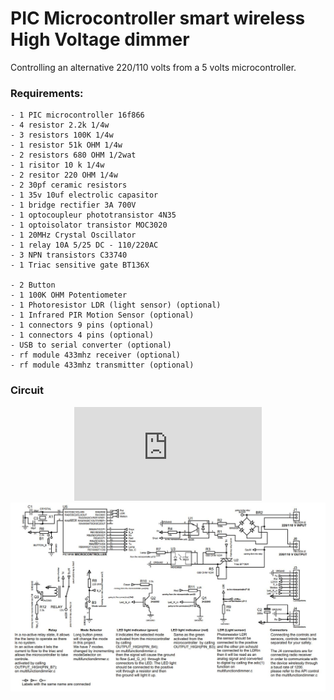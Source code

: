 # PIC Microcontroller smart wireless High Voltage dimmer
Controlling an alternative 220/110 volts from a 5 volts microcontroller.
### Requirements: 
    - 1 PIC microcontroller 16f866
    - 4 resistor 2.2k 1/4w
    - 3 resistors 100K 1/4w
    - 1 resistor 51k OHM 1/4w
    - 2 resistors 680 OHM 1/2wat
    - 1 risitor 10 k 1/4w
    - 2 resitor 220 OHM 1/4w
    - 2 30pf ceramic resistors
    - 1 35v 10uf electrolic capasitor
    - 1 bridge rectifier 3A 700V
    - 1 optocoupleur phototransistor 4N35
    - 1 optoisolator transistor MOC3020
    - 1 20MHz Crystal Oscillator
    - 1 relay 10A 5/25 DC - 110/220AC
    - 3 NPN transistors C33740
    - 1 Triac sensitive gate BT136X

    - 2 Button
    - 1 100K OHM Potentiometer
    - 1 Photoresistor LDR (light sensor) (optional)
    - 1 Infrared PIR Motion Sensor (optional)
    - 1 connectors 9 pins (optional)
    - 1 connectors 4 pins (optional)
    - USB to serial converter (optional)
    - rf module 433mhz receiver (optional)
    - rf module 433mhz transmitter (optional)

### Circuit
<p align="center">
<embed src="https://raw.githubusercontent.com/Moh-Snoussi/microcontroller-smart-dimmer/master/gradateurt.PDF"  
 type="application/pdf">
<img src="https://raw.githubusercontent.com/Moh-Snoussi/microcontroller-smart-dimmer/master/circuit.JPG" alt="circuit" title="project circuit"></p>